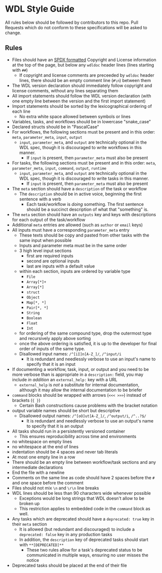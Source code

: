 # WDL Style Guide

All rules below should be followed by contributors to this repo. Pull Requests which do not conform to these specifications will be asked to change.

## Rules

- Files should have an [SPDX formatted](https://spdx.github.io/spdx-spec/v2.3/using-SPDX-short-identifiers-in-source-files/) Copyright and License information at the top of the page, but below any `wdldoc` header lines (lines starting with `##`)
  - If copyright and license comments are preceeded by `wdldoc` header lines, there should be an empty comment line (`#\n`) between them
- The WDL version declaration should immediately follow copyright and license comments, without any lines separating them
- All import statements should follow the WDL version declaration (with one empty line between the version and the first import statement)
- Import statements should be sorted by the lexicographical ordering of each line
  - No extra white space allowed between symbols or lines
- Variables, tasks, and workflows should be in lowercase "snake_case"
- Declared structs should be in "PascalCase"
- For workflows, the following sections must be present and in this order: `meta`, `parameter_meta`, `input`, `output`
  - `input`, `parameter_meta`, and `output` are technically optional in the WDL spec, though it is discouraged to write workflows in this manner.
    - If `input` is present, then `parameter_meta` must also be present
- For tasks, the following sections must be present and in this order: `meta`, `parameter_meta`, `input`, `command`, `output`, `runtime`
  - `input`, `parameter_meta`, and `output` are technically optional in the WDL spec, though it is discouraged to write tasks in this manner.
    - If `input` is present, then `parameter_meta` must also be present
- The `meta` section should have a `description` of the task or workflow
  - The `description` should be in active voice, beginning the first sentence with a verb
    - Each task/workflow is _doing_ something. The first sentence should be a succinct description of what that "something" is.
- The `meta` section should have an `outputs` key and keys with descriptions for each output of the task/workflow
- Additional `meta` entries are allowed (such as `author` or `email` keys)
- All inputs must have a corresponding `parameter_meta` entry
  - These texts should be copy and pasted from other tasks with the same input when possible
  - Inputs and parameter meta must be in the same order
  - 3 high level input sections
    - first are required inputs
    - second are optional inputs
    - last are inputs with a default value
  - within each section, inputs are ordered by variable type
    - `File`
    - `Array[*]+`
    - `Array[*]`
    - `struct`
    - `Object`
    - `Map[*, *]`
    - `Pair[*, *]`
    - `String`
    - `Boolean`
    - `Float`
    - `Int`
  - for ordering of the same compound type, drop the outermost type and recursively apply above sorting
  - once the above ordering is satisfied, it is up to the developer for final order of inputs of the same type.
  - Disallowed input names: `/^[iI]n[A-Z_]/`, `/^input/i`
    - It is redundant and needlessly verbose to use an input's name to specify that it is an input
- If documenting a workflow, task, input, or output and you need to be more verbose than is appropriate in a `description:` field, you may include _in addition_ an `external_help:` key with a URL
  - `external_help` is _not_ a substitute for internal documentation, although it may allow the internal documentation to be briefer
- `command` blocks should be wrapped with arrows (`<<< >>>`) instead of brackets (`{ }`)
  - Certain Bash constructions cause problems with the bracket notation
- output variable names should be short but descriptive
  - Disallowed output names: `/^[oO]ut[A-Z_]/`, `/^output/i`, `/^..?$/`
    - It is redundant and needlessly verbose to use an output's name to specify that it is an output
- All tasks should run in a persistently versioned container
  - This ensures reproducibility across time and environments
- no whitespace on empty lines
- no whitespace at the end of lines
- indentation should be 4 spaces and never tab literals
- At most one empty line in a row
- There should be an empty line between workflow/task sections and any intermediate declarations
- End the file with a newline
- Comments on the same line as code should have 2 spaces before the `#` and one space before the comment
- Files should not mix `\n` and `\r\n` line breaks
- WDL lines should be less than 90 characters wide whenever possible
  - Exceptions would be long strings that WDL doesn't allow to be broken up
  - This restriction applies to embedded code in the `command` block as well.
- Any tasks which are deprecated should have a `deprecated: true` key in their `meta` section
  - It is allowed (but redundant and discouraged) to include a `deprecated: false` key in any production tasks
  - In addition, the `description` key of deprecated tasks should start with `**[DEPRECATED]**`
    - These two rules allow for a task's deprecated status to be communicated in multiple ways, ensuring no user misses the notice
- Deprecated tasks should be placed at the end of their file

